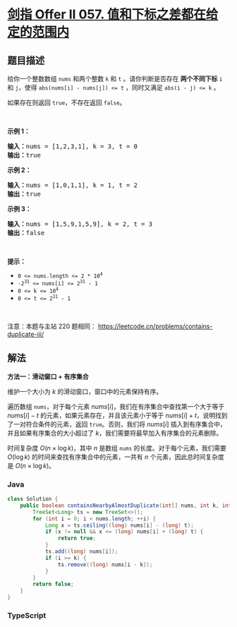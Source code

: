 # [剑指 Offer II 057. 值和下标之差都在给定的范围内](https://leetcode.cn/problems/7WqeDu)

## 题目描述

<!-- 这里写题目描述 -->

<p>给你一个整数数组 <code>nums</code> 和两个整数&nbsp;<code>k</code> 和 <code>t</code> 。请你判断是否存在 <b>两个不同下标</b> <code>i</code> 和 <code>j</code>，使得&nbsp;<code>abs(nums[i] - nums[j]) &lt;= t</code> ，同时又满足 <code>abs(i - j) &lt;= k</code><em> </em>。</p>

<p>如果存在则返回 <code>true</code>，不存在返回 <code>false</code>。</p>

<p>&nbsp;</p>

<p><strong>示例&nbsp;1：</strong></p>

<pre>
<strong>输入：</strong>nums = [1,2,3,1], k<em> </em>= 3, t = 0
<strong>输出：</strong>true</pre>

<p><strong>示例 2：</strong></p>

<pre>
<strong>输入：</strong>nums = [1,0,1,1], k<em> </em>=<em> </em>1, t = 2
<strong>输出：</strong>true</pre>

<p><strong>示例 3：</strong></p>

<pre>
<strong>输入：</strong>nums = [1,5,9,1,5,9], k = 2, t = 3
<strong>输出：</strong>false</pre>

<p>&nbsp;</p>

<p><strong>提示：</strong></p>

<ul>
	<li><code>0 &lt;= nums.length &lt;= 2 * 10<sup>4</sup></code></li>
	<li><code>-2<sup>31</sup> &lt;= nums[i] &lt;= 2<sup>31</sup> - 1</code></li>
	<li><code>0 &lt;= k &lt;= 10<sup>4</sup></code></li>
	<li><code>0 &lt;= t &lt;= 2<sup>31</sup> - 1</code></li>
</ul>

<p>&nbsp;</p>

<p><meta charset="UTF-8" />注意：本题与主站 220&nbsp;题相同：&nbsp;<a href="https://leetcode.cn/problems/contains-duplicate-iii/">https://leetcode.cn/problems/contains-duplicate-iii/</a></p>

## 解法

**方法一：滑动窗口 + 有序集合**

维护一个大小为 $k$ 的滑动窗口，窗口中的元素保持有序。

遍历数组 `nums`，对于每个元素 $nums[i]$，我们在有序集合中查找第一个大于等于 $nums[i] - t$ 的元素，如果元素存在，并且该元素小于等于 $nums[i] + t$，说明找到了一对符合条件的元素，返回 `true`。否则，我们将 $nums[i]$ 插入到有序集合中，并且如果有序集合的大小超过了 $k$，我们需要将最早加入有序集合的元素删除。

时间复杂度 $O(n\times \log k)$，其中 $n$ 是数组 `nums` 的长度。对于每个元素，我们需要 $O(\log k)$ 的时间来查找有序集合中的元素，一共有 $n$ 个元素，因此总时间复杂度是 $O(n\times \log k)$。

### **Java**

```java
class Solution {
    public boolean containsNearbyAlmostDuplicate(int[] nums, int k, int t) {
        TreeSet<Long> ts = new TreeSet<>();
        for (int i = 0; i < nums.length; ++i) {
            Long x = ts.ceiling((long) nums[i] - (long) t);
            if (x != null && x <= (long) nums[i] + (long) t) {
                return true;
            }
            ts.add((long) nums[i]);
            if (i >= k) {
                ts.remove((long) nums[i - k]);
            }
        }
        return false;
    }
}
```

### **TypeScript**
